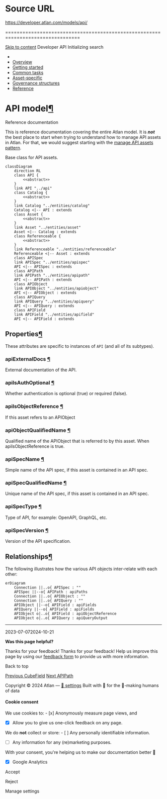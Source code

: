 # Source URL
https://developer.atlan.com/models/api/

================================================================================

<!--
canonical: https://developer.atlan.com/models/api/
meta-content-security-policy: object-src 'none'; base-uri 'self'; manifest-src 'self'; media-src 'self';
meta-description: Dear Developers
meta-generator: mkdocs-1.6.1, mkdocs-material-9.6.14
meta-og-description: Dear Developers
meta-og-image: https://developer.atlan.com/assets/images/social/models/api/index.png
meta-og-image-height: 630
meta-og-image-type: image/png
meta-og-image-width: 1200
meta-og-title: API - Developer
meta-og-type: website
meta-og-url: https://developer.atlan.com/models/api/
meta-twitter:card: summary_large_image
meta-twitter:description: Dear Developers
meta-twitter:image: https://developer.atlan.com/assets/images/social/models/api/index.png
meta-twitter:title: API - Developer
meta-viewport: width=device-width,initial-scale=1
title: API - Developer
-->

[Skip to content](#api-model) Developer API Initializing search 

* 
* [Overview](../..)
* [Getting started](../../getting-started/)
* [Common tasks](../../snippets/)
* [Asset\-specific](../../patterns/)
* [Governance structures](../../governance/)
* [Reference](../../reference/)

API model[¶](#api-model "Permanent link")
=========================================

Reference documentation

This is reference documentation covering the entire Atlan model. It is ***not*** the best place to start when trying to understand how to manage API assets in Atlan. For that, we would suggest starting with the [manage API assets pattern](../../patterns/create/api/).

Base class for API assets.

```
classDiagram
    direction RL
    class API {
        <<abstract>>
    }
    link API "../api"
    class Catalog {
        <<abstract>>
    }
    link Catalog "../entities/catalog"
    Catalog <|-- API : extends
    class Asset {
        <<abstract>>
    }
    link Asset "../entities/asset"
    Asset <|-- Catalog : extends
    class Referenceable {
        <<abstract>>
    }
    link Referenceable "../entities/referenceable"
    Referenceable <|-- Asset : extends
    class APISpec
    link APISpec "../entities/apispec"
    API <|-- APISpec : extends
    class APIPath
    link APIPath "../entities/apipath"
    API <|-- APIPath : extends
    class APIObject
    link APIObject "../entities/apiobject"
    API <|-- APIObject : extends
    class APIQuery
    link APIQuery "../entities/apiquery"
    API <|-- APIQuery : extends
    class APIField
    link APIField "../entities/apifield"
    API <|-- APIField : extends
```

Properties[¶](#properties "Permanent link")
-------------------------------------------

These attributes are specific to instances of `API` (and all of its subtypes).

### apiExternalDocs [¶](#apiexternaldocs "Permanent link")

External documentation of the API.

### apiIsAuthOptional [¶](#apiisauthoptional "Permanent link")

Whether authentication is optional (true) or required (false).

### apiIsObjectReference [¶](#apiisobjectreference "Permanent link")

If this asset refers to an APIObject

### apiObjectQualifiedName [¶](#apiobjectqualifiedname "Permanent link")

Qualified name of the APIObject that is referred to by this asset. When apiIsObjectReference is true.

### apiSpecName [¶](#apispecname "Permanent link")

Simple name of the API spec, if this asset is contained in an API spec.

### apiSpecQualifiedName [¶](#apispecqualifiedname "Permanent link")

Unique name of the API spec, if this asset is contained in an API spec.

### apiSpecType [¶](#apispectype "Permanent link")

Type of API, for example: OpenAPI, GraphQL, etc.

### apiSpecVersion [¶](#apispecversion "Permanent link")

Version of the API specification.

Relationships[¶](#relationships "Permanent link")
-------------------------------------------------

The following illustrates how the various API objects inter\-relate with each other:

```
erDiagram
    Connection ||..o{ APISpec : ""
    APISpec ||--o{ APIPath : apiPaths
    Connection ||..o{ APIObject : ""
    Connection ||..o{ APIQuery : ""
    APIObject ||--o{ APIField : apiFields
    APIQuery ||--o{ APIField : apiFields
    APIObject o|..o{ APIField : apiObjectReference
    APIObject o|..o{ APIQuery : apiQueryOutput
```

---

2023\-07\-072024\-10\-21

**Was this page helpful?**

Thanks for your feedback! Thanks for your feedback! Help us improve this page by using our [feedback form](https://docs.google.com/forms/d/e/1FAIpQLScfoq7vqEn8S4QvN0ehPp0MRy6WYK5x-okJDqD69lHgoPPWtg/viewform?usp=pp_url&entry.1800719315=/models/api/) to provide us with more information. 

Back to top

[Previous CubeField](../entities/cubefield/) [Next APIPath](../entities/apipath/) 

Copyright © 2024 Atlan — [🍪 settings](#__consent) 
Built with 💙 for the 🤖\-making humans of data 

#### Cookie consent

We use cookies to: - [x] Anonymously measure page views, and
- [x] Allow you to give us one\-click feedback on any page.

 We do **not** collect or store: - [ ] Any personally identifiable information.
- [ ] Any information for any (re)marketing purposes.

 With your consent, you're helping us to make our documentation better 💙

- [x] Google Analytics

Accept

Reject

Manage settings

